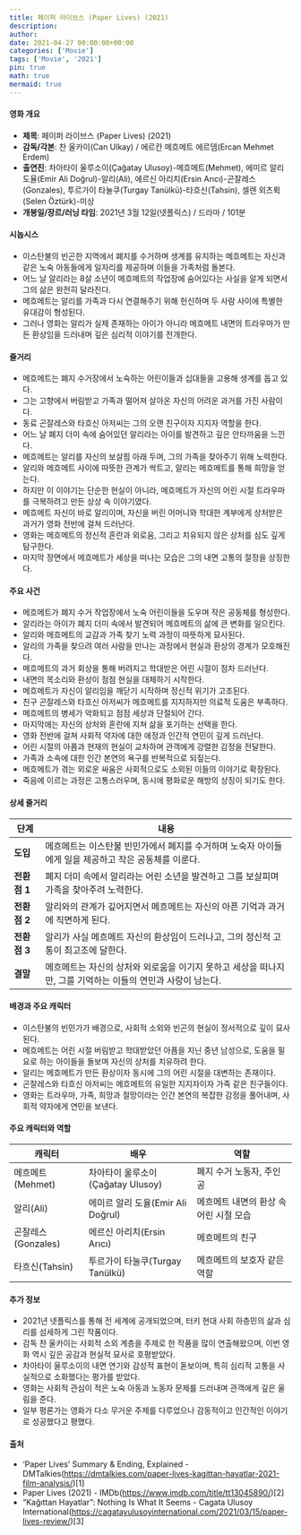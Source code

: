 ```yaml
---
title: 페이퍼 라이브스 (Paper Lives) (2021)
description: 
author: 
date: 2021-04-27 00:00:00+00:00
categories: ['Movie']
tags: ['Movie', '2021']
pin: true
math: true
mermaid: true
---
```

#### 영화 개요

- **제목**: 페이퍼 라이브스 (Paper Lives) (2021)  
- **감독/각본**: 찬 울카이(Can Ulkay) / 에르칸 메흐메트 에르뎀(Ercan Mehmet Erdem)  
- **출연진**: 차아타이 울루소이(Çağatay Ulusoy)-메흐메트(Mehmet), 에미르 알리 도율(Emir Ali Doğrul)-알리(Ali), 에르신 아리치(Ersin Arıcı)-곤잘레스(Gonzales), 투르가이 타눌쿠(Turgay Tanülkü)-타흐신(Tahsin), 셀렌 외츠뤽(Selen Öztürk)-미상  
- **개봉일/장르/러닝 타임**: 2021년 3월 12일(넷플릭스) / 드라마 / 101분  

#### 시놉시스

- 이스탄불의 빈곤한 지역에서 폐지를 수거하며 생계를 유지하는 메흐메트는 자신과 같은 노숙 아동들에게 일자리를 제공하며 이들을 가족처럼 돌본다.  
- 어느 날 알리라는 8살 소년이 메흐메트의 작업장에 숨어있다는 사실을 알게 되면서 그의 삶은 완전히 달라진다.  
- 메흐메트는 알리를 가족과 다시 연결해주기 위해 헌신하며 두 사람 사이에 특별한 유대감이 형성된다.  
- 그러나 영화는 알리가 실제 존재하는 아이가 아니라 메흐메트 내면의 트라우마가 만든 환상임을 드러내며 깊은 심리적 이야기를 전개한다.  

#### 줄거리

- 메흐메트는 폐지 수거장에서 노숙하는 어린이들과 십대들을 고용해 생계를 돕고 있다.  
- 그는 고향에서 버림받고 가족과 떨어져 살아온 자신의 어려운 과거를 가진 사람이다.  
- 동료 곤잘레스와 타흐신 아저씨는 그의 오랜 친구이자 지지자 역할을 한다.  
- 어느 날 폐지 더미 속에 숨어있던 알리라는 아이를 발견하고 깊은 안타까움을 느낀다.  
- 메흐메트는 알리를 자신의 보살핌 아래 두며, 그의 가족을 찾아주기 위해 노력한다.  
- 알리와 메흐메트 사이에 따뜻한 관계가 싹트고, 알리는 메흐메트를 통해 희망을 얻는다.  
- 하지만 이 이야기는 단순한 현실이 아니라, 메흐메트가 자신의 어린 시절 트라우마를 극복하려고 만든 상상 속 이야기였다.  
- 메흐메트 자신이 바로 알리이며, 자신을 버린 어머니와 학대한 계부에게 상처받은 과거가 영화 전반에 걸쳐 드러난다.  
- 영화는 메흐메트의 정신적 혼란과 외로움, 그리고 치유되지 않은 상처를 심도 깊게 탐구한다.  
- 마지막 장면에서 메흐메트가 세상을 떠나는 모습은 그의 내면 고통의 절정을 상징한다.  

#### 주요 사건

- 메흐메트가 폐지 수거 작업장에서 노숙 어린이들을 도우며 작은 공동체를 형성한다.  
- 알리라는 아이가 폐지 더미 속에서 발견되어 메흐메트의 삶에 큰 변화를 일으킨다.  
- 알리와 메흐메트의 교감과 가족 찾기 노력 과정이 따뜻하게 묘사된다.  
- 알리의 가족을 찾으려 여러 사람을 만나는 과정에서 현실과 환상의 경계가 모호해진다.  
- 메흐메트의 과거 회상을 통해 버려지고 학대받은 어린 시절이 점차 드러난다.  
- 내면의 목소리와 환상이 점점 현실을 대체하기 시작한다.  
- 메흐메트가 자신이 알리임을 깨닫기 시작하며 정신적 위기가 고조된다.  
- 친구 곤잘레스와 타흐신 아저씨가 메흐메트를 지지하지만 의료적 도움은 부족하다.  
- 메흐메트의 병세가 악화되고 점점 세상과 단절되어 간다.  
- 마지막에는 자신의 상처와 혼란에 지쳐 삶을 포기하는 선택을 한다.  
- 영화 전반에 걸쳐 사회적 약자에 대한 애정과 인간적 연민이 깊게 드러난다.  
- 어린 시절의 아픔과 현재의 현실이 교차하며 관객에게 강렬한 감정을 전달한다.  
- 가족과 소속에 대한 인간 본연의 욕구를 반복적으로 되짚는다.  
- 메흐메트가 겪는 외로운 싸움은 사회적으로도 소외된 이들의 이야기로 확장된다.  
- 죽음에 이르는 과정은 고통스러우며, 동시에 평화로운 해방의 상징이 되기도 한다.  

#### 상세 줄거리

| **단계** | **내용** |
|----------|----------|
| **도입** | 메흐메트는 이스탄불 빈민가에서 폐지를 수거하며 노숙자 아이들에게 일을 제공하고 작은 공동체를 이룬다. |
| **전환점 1** | 폐지 더미 속에서 알리라는 어린 소년을 발견하고 그를 보살피며 가족을 찾아주려 노력한다. |
| **전환점 2** | 알리와의 관계가 깊어지면서 메흐메트는 자신의 아픈 기억과 과거에 직면하게 된다. |
| **전환점 3** | 알리가 사실 메흐메트 자신의 환상임이 드러나고, 그의 정신적 고통이 최고조에 달한다. |
| **결말** | 메흐메트는 자신의 상처와 외로움을 이기지 못하고 세상을 떠나지만, 그를 기억하는 이들의 연민과 사랑이 남는다. |

#### 배경과 주요 캐릭터

- 이스탄불의 빈민가가 배경으로, 사회적 소외와 빈곤의 현실이 정서적으로 깊이 묘사된다.  
- 메흐메트는 어린 시절 버림받고 학대받았던 아픔을 지닌 중년 남성으로, 도움을 필요로 하는 아이들을 돌보며 자신의 상처를 치유하려 한다.  
- 알리는 메흐메트가 만든 환상이자 동시에 그의 어린 시절을 대변하는 존재이다.  
- 곤잘레스와 타흐신 아저씨는 메흐메트의 유일한 지지자이자 가족 같은 친구들이다.  
- 영화는 트라우마, 가족, 희망과 절망이라는 인간 본연의 복잡한 감정을 풀어내며, 사회적 약자에게 연민을 보낸다.  

#### 주요 캐릭터와 역할

| **캐릭터** | **배우** | **역할** |
|------------|----------|----------|
| 메흐메트(Mehmet) | 차아타이 울루소이(Çağatay Ulusoy) | 폐지 수거 노동자, 주인공 |
| 알리(Ali) | 에미르 알리 도율(Emir Ali Doğrul) | 메흐메트 내면의 환상 속 어린 시절 모습 |
| 곤잘레스(Gonzales) | 에르신 아리치(Ersin Arıcı) | 메흐메트의 친구 |
| 타흐신(Tahsin) | 투르가이 타눌쿠(Turgay Tanülkü) | 메흐메트의 보호자 같은 역할 |

#### 추가 정보

- 2021년 넷플릭스를 통해 전 세계에 공개되었으며, 터키 현대 사회 하층민의 삶과 심리를 섬세하게 그린 작품이다.  
- 감독 찬 울카이는 사회적 소외 계층을 주제로 한 작품을 많이 연출해왔으며, 이번 영화 역시 깊은 공감과 현실적 묘사로 호평받았다.  
- 차아타이 울루소이의 내면 연기와 감성적 표현이 돋보이며, 특히 심리적 고통을 사실적으로 소화했다는 평가를 받았다.  
- 영화는 사회적 관심이 적은 노숙 아동과 노동자 문제를 드러내며 관객에게 깊은 울림을 준다.  
- 일부 평론가는 영화가 다소 무거운 주제를 다루었으나 감동적이고 인간적인 이야기로 성공했다고 평했다.  

#### 출처

- ‘Paper Lives’ Summary & Ending, Explained - DMTalkies(https://dmtalkies.com/paper-lives-kagittan-hayatlar-2021-film-analysis/)[1]  
- Paper Lives (2021) - IMDb(https://www.imdb.com/title/tt13045890/)[2]  
- “Kağıttan Hayatlar”: Nothing Is What It Seems - Cagata Ulusoy International(https://cagatayulusoyinternational.com/2021/03/15/paper-lives-review/)[3]
